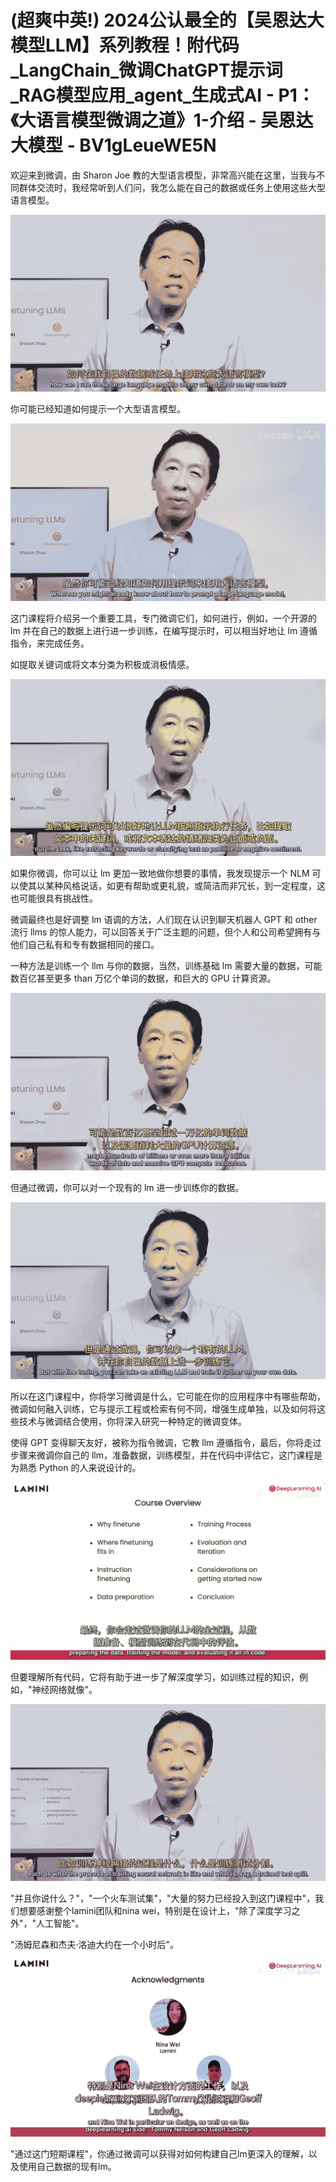 # (超爽中英!) 2024公认最全的【吴恩达大模型LLM】系列教程！附代码_LangChain_微调ChatGPT提示词_RAG模型应用_agent_生成式AI - P1：《大语言模型微调之道》1-介绍 - 吴恩达大模型 - BV1gLeueWE5N

欢迎来到微调，由 Sharon Joe 教的大型语言模型，非常高兴能在这里，当我与不同群体交流时，我经常听到人们问，我怎么能在自己的数据或任务上使用这些大型语言模型。



![](img/b5388f96f1390aaac7c7ec726bb99920_1.png)

你可能已经知道如何提示一个大型语言模型。

![](img/b5388f96f1390aaac7c7ec726bb99920_3.png)

这门课程将介绍另一个重要工具，专门微调它们，如何进行，例如，一个开源的 lm 并在自己的数据上进行进一步训练，在编写提示时，可以相当好地让 lm 遵循指令，来完成任务。

如提取关键词或将文本分类为积极或消极情感。

![](img/b5388f96f1390aaac7c7ec726bb99920_5.png)

如果你微调，你可以让 lm 更加一致地做你想要的事情，我发现提示一个 NLM 可以使其以某种风格说话，如更有帮助或更礼貌，或简洁而非冗长，到一定程度，这也可能很具有挑战性。

微调最终也是好调整 lm 语调的方法，人们现在认识到聊天机器人 GPT 和 other 流行 llms 的惊人能力，可以回答关于广泛主题的问题，但个人和公司希望拥有与他们自己私有和专有数据相同的接口。

一种方法是训练一个 llm 与你的数据，当然，训练基础 lm 需要大量的数据，可能数百亿甚至更多 than 万亿个单词的数据，和巨大的 GPU 计算资源。



![](img/b5388f96f1390aaac7c7ec726bb99920_7.png)

但通过微调，你可以对一个现有的 lm 进一步训练你的数据。

![](img/b5388f96f1390aaac7c7ec726bb99920_9.png)

所以在这门课程中，你将学习微调是什么，它可能在你的应用程序中有哪些帮助，微调如何融入训练，它与提示工程或检索有何不同，增强生成单独，以及如何将这些技术与微调结合使用，你将深入研究一种特定的微调变体。

使得 GPT 变得聊天友好，被称为指令微调，它教 llm 遵循指令，最后，你将走过步骤来微调你自己的 llm，准备数据，训练模型，并在代码中评估它，这门课程是为熟悉 Python 的人来说设计的。



![](img/b5388f96f1390aaac7c7ec726bb99920_11.png)

但要理解所有代码，它将有助于进一步了解深度学习，如训练过程的知识，例如，"神经网络就像"。

![](img/b5388f96f1390aaac7c7ec726bb99920_13.png)

"并且你说什么？"，"一个火车测试集"，"大量的努力已经投入到这门课程中"，我们想要感谢整个lamini团队和nina wei，特别是在设计上，"除了深度学习之外"，"人工智能"。

"汤姆尼森和杰夫·洛迪大约在一个小时后"。

![](img/b5388f96f1390aaac7c7ec726bb99920_15.png)

"通过这门短期课程"，你通过微调可以获得对如何构建自己lm更深入的理解，以及使用自己数据的现有lm。